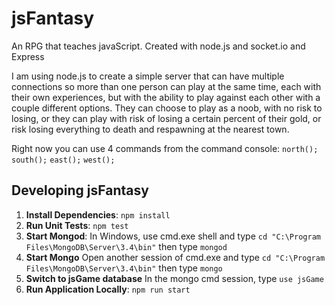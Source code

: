 # jsFantasy
An RPG that teaches javaScript.  Created with node.js and socket.io and Express

I am using node.js to create a simple server that can have multiple connections so more than one person can play at the same time, each 
with their own experiences, but with the ability to play against each other with a couple different options.  They can choose to
play as a noob, with no risk to losing, or they can play with risk of losing a certain percent of their gold, or risk losing everything
to death and respawning at the nearest town.

Right now you can use 4 commands from the command console:
`north();`
`south();`
`east();`
`west();`


## Developing jsFantasy

1. **Install Dependencies**: `npm install`
2. **Run Unit Tests**: `npm test`
3. **Start Mongod**: In Windows, use cmd.exe shell and type `cd "C:\Program Files\MongoDB\Server\3.4\bin"` then type `mongod`
4. **Start Mongo** Open another session of cmd.exe and type `cd "C:\Program Files\MongoDB\Server\3.4\bin"` then type `mongo`
5. **Switch to jsGame database** In the mongo cmd session, type `use jsGame`
6. **Run Application Locally**: `npm run start`

